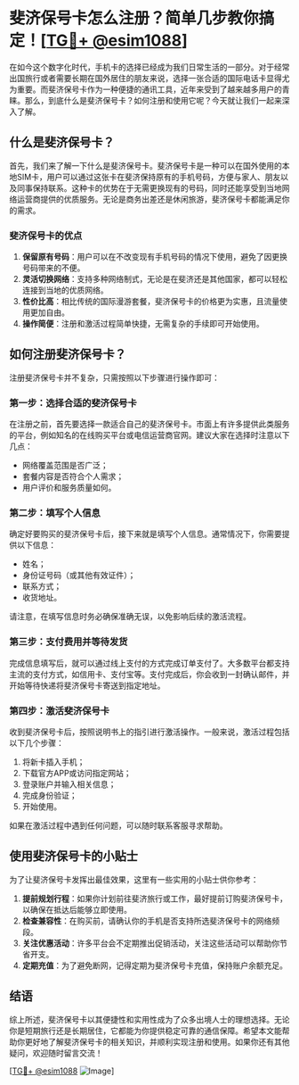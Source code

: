 # 斐济保号卡怎么注册？简单几步教你搞定！[[TG💪+ @esim1088](https://t.me/s/esim1088)]

在如今这个数字化时代，手机卡的选择已经成为我们日常生活的一部分。对于经常出国旅行或者需要长期在国外居住的朋友来说，选择一张合适的国际电话卡显得尤为重要。而斐济保号卡作为一种便捷的通讯工具，近年来受到了越来越多用户的青睐。那么，到底什么是斐济保号卡？如何注册和使用它呢？今天就让我们一起来深入了解。

## 什么是斐济保号卡？

首先，我们来了解一下什么是斐济保号卡。斐济保号卡是一种可以在国外使用的本地SIM卡，用户可以通过这张卡在斐济保持原有的手机号码，方便与家人、朋友以及同事保持联系。这种卡的优势在于无需更换现有的号码，同时还能享受到当地网络运营商提供的优质服务。无论是商务出差还是休闲旅游，斐济保号卡都能满足你的需求。

### 斐济保号卡的优点

1. **保留原有号码**：用户可以在不改变现有手机号码的情况下使用，避免了因更换号码带来的不便。
2. **灵活切换网络**：支持多种网络制式，无论是在斐济还是其他国家，都可以轻松连接到当地的优质网络。
3. **性价比高**：相比传统的国际漫游套餐，斐济保号卡的价格更为实惠，且流量使用更加自由。
4. **操作简便**：注册和激活过程简单快捷，无需复杂的手续即可开始使用。

## 如何注册斐济保号卡？

注册斐济保号卡并不复杂，只需按照以下步骤进行操作即可：

### 第一步：选择合适的斐济保号卡

在注册之前，首先要选择一款适合自己的斐济保号卡。市面上有许多提供此类服务的平台，例如知名的在线购买平台或电信运营商官网。建议大家在选择时注意以下几点：
- 网络覆盖范围是否广泛；
- 套餐内容是否符合个人需求；
- 用户评价和服务质量如何。

### 第二步：填写个人信息

确定好要购买的斐济保号卡后，接下来就是填写个人信息。通常情况下，你需要提供以下信息：
- 姓名；
- 身份证号码（或其他有效证件）；
- 联系方式；
- 收货地址。

请注意，在填写信息时务必确保准确无误，以免影响后续的激活流程。

### 第三步：支付费用并等待发货

完成信息填写后，就可以通过线上支付的方式完成订单支付了。大多数平台都支持主流的支付方式，如信用卡、支付宝等。支付完成后，你会收到一封确认邮件，并开始等待快递将斐济保号卡寄送到指定地址。

### 第四步：激活斐济保号卡

收到斐济保号卡后，按照说明书上的指引进行激活操作。一般来说，激活过程包括以下几个步骤：
1. 将新卡插入手机；
2. 下载官方APP或访问指定网站；
3. 登录账户并输入相关信息；
4. 完成身份验证；
5. 开始使用。

如果在激活过程中遇到任何问题，可以随时联系客服寻求帮助。

## 使用斐济保号卡的小贴士

为了让斐济保号卡发挥出最佳效果，这里有一些实用的小贴士供你参考：

1. **提前规划行程**：如果你计划前往斐济旅行或工作，最好提前订购斐济保号卡，以确保在抵达后能够立即使用。
2. **检查兼容性**：在购买前，请确认你的手机是否支持所选斐济保号卡的网络频段。
3. **关注优惠活动**：许多平台会不定期推出促销活动，关注这些活动可以帮助你节省开支。
4. **定期充值**：为了避免断网，记得定期为斐济保号卡充值，保持账户余额充足。

## 结语

综上所述，斐济保号卡以其便捷性和实用性成为了众多出境人士的理想选择。无论你是短期旅行还是长期居住，它都能为你提供稳定可靠的通信保障。希望本文能帮助你更好地了解斐济保号卡的相关知识，并顺利实现注册和使用。如果你还有其他疑问，欢迎随时留言交流！

[[TG💪+ @esim1088](https://t.me/s/esim1088) ![Image](https://i.postimg.cc/4NQfJmqS/Snipaste-2025-05-13-00-14-12.png)]